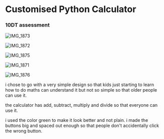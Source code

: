 # Customised Python Calculator
### 10DT assessment


![IMG_1873](https://user-images.githubusercontent.com/103608431/192412279-b779d27f-dd7c-4ea4-b28a-f53778bfee0c.png)

![IMG_1872](https://user-images.githubusercontent.com/103608431/192412266-10b32d2d-12a6-4248-bd82-0be3da151507.png)

![IMG_1875](https://user-images.githubusercontent.com/103608431/192412189-edf6f2ab-47c8-425b-9127-02b34c31c3b1.png)

![IMG_1871](https://user-images.githubusercontent.com/103608431/192412463-5968d4a4-8b0b-4864-a93d-045df4abccb9.png)

![IMG_1876](https://user-images.githubusercontent.com/103608431/192412489-3de5f51c-41ab-45ab-be62-2f0b4b1ae79a.png)

i chose to go with a very simple design so that kids just starting to learn how to do maths can understand it but not so simple so that older people can use it.

the calculator has add, subtract, multiply and divide so that everyone can use it.

i used the color green to make it look better and not plain.
i made the buttons big and spaced out enough so that people don't accidentally click the wrong button.
